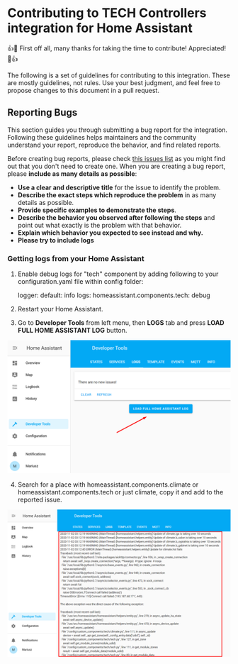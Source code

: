 # Contributing to TECH Controllers integration for Home Assistant

:+1::tada: First off all, many thanks for taking the time to contribute! Appreciated! :tada::+1:

The following is a set of guidelines for contributing to this integration. These are mostly guidelines, not rules. Use your best judgment, and feel free to propose changes to this document in a pull request.

## Reporting Bugs

This section guides you through submitting a bug report for the integration. Following these guidelines helps maintainers and the community understand your report, reproduce the behavior, and find related reports.

Before creating bug reports, please check [this issues list](https://github.com/mariusz-ostoja-swierczynski/tech-controllers/issues) as you might find out that you don't need to create one. When you are creating a bug report, please **include as many details as possible**:

* **Use a clear and descriptive title** for the issue to identify the problem.
* **Describe the exact steps which reproduce the problem** in as many details as possible.
* **Provide specific examples to demonstrate the steps**.
* **Describe the behavior you observed after following the steps** and point out what exactly is the problem with that behavior.
* **Explain which behavior you expected to see instead and why.**
* **Please try to include logs**

### Getting logs from your Home Assistant

1. Enable debug logs for "tech" component by adding following to your configuration.yaml file within config folder:

    logger:
    default: info
    logs:
        homeassistant.components.tech: debug

2. Restart your Home Assistant.

3. Go to **Developer Tools** from left menu, then **LOGS** tab and press **LOAD FULL HOME ASSISTANT LOG** button.

![HA TECH LOGS](/images/ha-tech-logs.png)

4. Search for a place with homeassistant.components.climate or homeassistant.components.tech or just climate, copy it and add to the reported issue.

![HA TECH LOGS EXAMPLE](/images/ha-tech-logs-ex.png)
